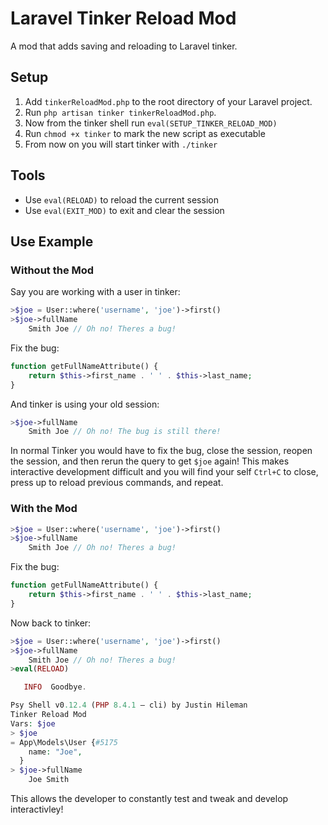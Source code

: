 # Laravel Tinker Reload Mod

A mod that adds saving and reloading to Laravel tinker.

## Setup
1. Add `tinkerReloadMod.php` to the root directory of your Laravel project.
1. Run `php artisan tinker tinkerReloadMod.php`.
1. Now from the tinker shell run `eval(SETUP_TINKER_RELOAD_MOD)`
1. Run `chmod +x tinker` to mark the new script as executable
1. From now on you will start tinker with `./tinker`

## Tools
- Use `eval(RELOAD)` to reload the current session
- Use `eval(EXIT_MOD)` to exit and clear the session

## Use Example

### Without the Mod
Say you are working with a user in tinker:
```php
>$joe = User::where('username', 'joe')->first()
>$joe->fullName
    Smith Joe // Oh no! Theres a bug!
```

Fix the bug:
```php
function getFullNameAttribute() {
    return $this->first_name . ' ' . $this->last_name;
}
```

And tinker is using your old session:
```php
>$joe->fullName
    Smith Joe // Oh no! The bug is still there! 
```

In normal Tinker you would have to fix the bug, close the session, reopen the session, and then rerun the query to get `$joe` again!
This makes interactive development difficult and you will find your self `Ctrl+C` to close, press up to reload previous commands, and repeat.

### With the Mod
```php
>$joe = User::where('username', 'joe')->first()
>$joe->fullName
    Smith Joe // Oh no! Theres a bug!
```

Fix the bug:
```php
function getFullNameAttribute() {
    return $this->first_name . ' ' . $this->last_name;
}
```

Now back to tinker:
```php
>$joe = User::where('username', 'joe')->first()
>$joe->fullName
    Smith Joe // Oh no! Theres a bug!
>eval(RELOAD)

   INFO  Goodbye.

Psy Shell v0.12.4 (PHP 8.4.1 — cli) by Justin Hileman
Tinker Reload Mod
Vars: $joe
> $joe
= App\Models\User {#5175
    name: "Joe",
  }
> $joe->fullName
    Joe Smith
```

This allows the developer to constantly test and tweak and develop interactivley! 
